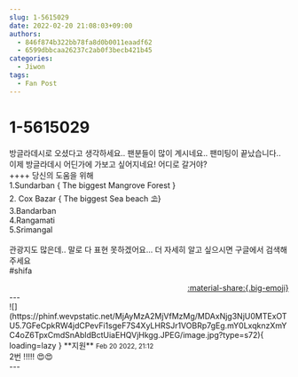 ```yaml
---
slug: 1-5615029
date: 2022-02-20 21:08:03+09:00
authors:
  - 846f874b322bb78fa8d0b0011eaadf62
  - 6599dbbcaa26237c2ab0f3becb421b45
categories:
  - Jiwon
tags:
  - Fan Post
---
```


# 1-5615029

<div class="post-container" markdown="1">
<div class="content-container md-sidebar__scrollwrap" markdown="1">

방글라데시로 오셨다고 생각하세요.. 팬분들이 많이 계시네요.. 팬미팅이 끝났습니다.. 이제 방글라데시 어딘가에 가보고 싶어지네요!  어디로 갈거야?  <br>++++ 당신의 도움을 위해<br>1.Sundarban { The biggest Mangrove Forest }<br>2. Cox Bazar { The biggest Sea beach ⛱️}<br>3.Bandarban<br>4.Rangamati<br>5.Srimangal<br><br>관광지도 많은데.. 말로 다 표현 못하겠어요... 더 자세히 알고 싶으시면 구글에서 검색해주세요<br>\#shifa

</div>
</div>

<div style="text-align: right;" markdown="1">
<a href="https://weverse.io/fromis9/fanpost/1-5615029" style="text-align: right;">:material-share:{.big-emoji}</a>
</div>
---

<div class="comments-container md-sidebar__scrollwrap" markdown="1">
<div class="comment" markdown="1">
<div class='id-container' markdown="1">
![](https://phinf.wevpstatic.net/MjAyMzA2MjVfMzMg/MDAxNjg3NjU0MTExOTU5.7GFeCpkRW4jdCPevFi1sgeF7S4XyLHRSJr1VOBRp7gEg.mY0LxqknzXmYC4oZ6TpxCmdSnAbldBctUiaEHQVjHkgg.JPEG/image.jpg?type=s72){ loading=lazy }
**<span class="artist">지원</span>** <small>Feb 20 2022, 21:12</small><br>
</div>
<div class='comment-body' markdown="1">
2번 !!!!! 😍😍 
</div>
</div>
</div>
---
